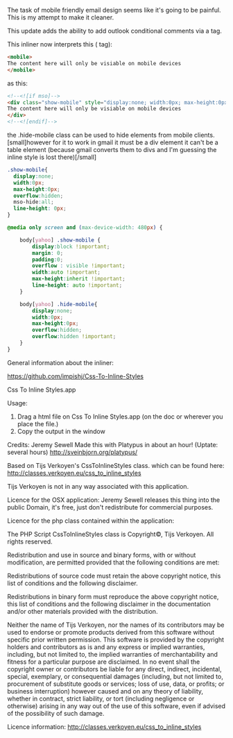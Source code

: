 The task of mobile friendly email design seems like it's going to be painful.  
This is my attempt to make it cleaner.  

This update adds the ability to add outlook conditional comments via a <mobile> tag. 

This inliner now interprets this (<mobile> tag):  

```html
<mobile>
The content here will only be visiable on mobile devices
</mobile>
```
as this:

```html
<!--<![if mso]-->
<div class="show-mobile" style="display:none; width:0px; max-height:0px; overflow:hidden; mso-hide:all; line-height: 0px;" >
The content here will only be visiable on mobile devices
</div>
<!--<![endif]-->
```

the .hide-mobile class can be used to hide elements from mobile clients.
[small]however for it to work in gmail it must be a div element it can't be a table element (because gmail converts them to divs and I'm guessing the inline style is lost there)[/small]

```css
.show-mobile{
  display:none;
  width:0px;
  max-height:0px;
  overflow:hidden;  
  mso-hide:all;
  line-height: 0px;
}

@media only screen and (max-device-width: 480px) {

    body[yahoo] .show-mobile {
        display:block !important;
        margin: 0;
        padding:0;
        overflow : visible !important;
        width:auto !important;
        max-height:inherit !important;
        line-height: auto !important; 
    }

    body[yahoo] .hide-mobile{
		display:none;
		width:0px;
		max-height:0px;
		overflow:hidden;
		overflow:hidden !important;
    }
}
```

General information about the inliner:

https://github.com/impishj/Css-To-Inline-Styles

Css To Inline Styles.app

Usage: 
1. Drag a html file on Css To Inline Styles.app (on the doc or wherever you place the file.)
2. Copy the output in the window

Credits:
Jeremy Sewell Made this with Platypus in about an hour! (Uptate: several hours) http://sveinbjorn.org/platypus/

Based on Tijs Verkoyen's CssToInlineStyles class. which can be found here: http://classes.verkoyen.eu/css_to_inline_styles

Tijs Verkoyen is not in any way associated with this application.

Licence for the OSX application:
Jeremy Sewell releases this thing into the public Domain, it's free, just don't redistribute for commercial purposes.


Licence for the php class contained within the application:

The PHP Script CssToInlineStyles class is Copyright©, Tijs Verkoyen. All rights reserved.

Redistribution and use in source and binary forms, with or without modification, are permitted provided that the following conditions are met:

Redistributions of source code must retain the above copyright notice, this list of conditions and the following disclaimer.

Redistributions in binary form must reproduce the above copyright notice, this list of conditions and the following disclaimer in the documentation and/or other materials provided with the distribution.

Neither the name of Tijs Verkoyen, nor the names of its contributors may be used to endorse or promote products derived from this software without specific prior written permission.
This software is provided by the copyright holders and contributors as is and any express or implied warranties, including, but not limited to, the implied warranties of merchantability and fitness for a particular purpose are disclaimed. In no event shall the copyright owner or contributors be liable for any direct, indirect, incidental, special, exemplary, or consequential damages (including, but not limited to, procurement of substitute goods or services; loss of use, data, or profits; or business interruption) however caused and on any theory of liability, whether in contract, strict liability, or tort (including negligence or otherwise) arising in any way out of the use of this software, even if advised of the possibility of such damage.

Licence information: http://classes.verkoyen.eu/css_to_inline_styles